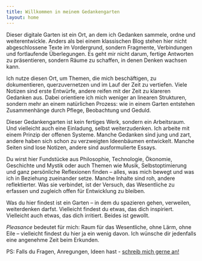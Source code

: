 ```yaml
---
title: Willkommen in meinem Gedankengarten
layout: home
---
```

Dieser digitale Garten ist ein Ort, an dem ich Gedanken sammele, ordne und weiterentwickle. Anders als bei einem klassischen Blog stehen hier nicht abgeschlossene Texte im Vordergrund, sondern Fragmente, Verbindungen und fortlaufende Überlegungen. Es geht mir nicht darum, fertige Antworten zu präsentieren, sondern Räume zu schaffen, in denen Denken wachsen kann. 

Ich nutze diesen Ort, um Themen, die mich beschäftigen, zu dokumentieren, querzuvernetzen und im Lauf der Zeit zu vertiefen. Viele Notizen sind erste Entwürfe, andere reifen mit der Zeit zu klareren Gedanken aus. Dabei orientiere ich mich weniger an linearen Strukturen, sondern mehr an einem natürlichen Prozess: wie in einem Garten entstehen Zusammenhänge durch Pflege, Beobachtung und Geduld.

Dieser Gedankengarten ist kein fertiges Werk, sondern ein Arbeitsraum. Und vielleicht auch eine Einladung, selbst weiterzudenken. Ich arbeite mit einem Prinzip der offenen Systeme. Manche Gedanken sind jung und zart, andere haben sich schon zu verzweigten Ideenbäumen entwickelt. Manche Seiten sind lose Notizen, andere sind ausformulierte Essays. 

Du wirst hier Fundstücke aus Philosophie, Technologie, Ökonomie, Geschichte und Mystik oder auch Themen wie Musik, Selbstoptimierung und ganz persönliche Reflexionen finden – alles, was mich bewegt und was ich in Beziehung zueinander setze. Manche Inhalte sind roh, andere reflektierter. Was sie verbindet, ist der Versuch, das Wesentliche zu erfassen und zugleich offen für Entwicklung zu bleiben.

Was du hier findest ist ein Garten – in dem du spazieren gehen, verweilen, weiterdenken darfst. Vielleicht findest du etwas, das dich inspiriert. Vielleicht auch etwas, das dich irritiert. Beides ist gewollt. 

*Pleasance* bedeutet für mich: Raum für das Wesentliche, ohne Lärm, ohne Eile – vielleicht findest du hier ja ein wenig davon. Ich wünsche dir jedenfalls eine angenehme Zeit beim Erkunden. 

PS: Falls du Fragen, Anregungen, Ideen hast - [schreib mich gerne an!](mailto:robin@pleasance.org)

